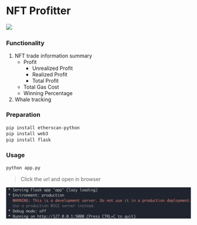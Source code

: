 # NFT Profitter

![](https://github.com/fingerk28/NFT-Profitter/blob/master/pic/poster.gif)

### Functionality

1. NFT trade information summary
   * Profit
     * Unrealized Profit
     * Realized Profit
     * Total Profit
   * Total Gas Cost
   * Winning Percentage
2. Whale tracking

### Preparation

```sh
pip install etherscan-python
pip install web3
pip install flask
```

### Usage 

```sh
python app.py
```

> Click the url and open in browser

![](https://github.com/fingerk28/NFT-Profitter/blob/master/pic/terminal.png)

